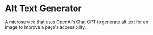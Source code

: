 # Alt Text Generator

A microservice that uses OpenAI's Chat GPT to generate alt text for an image to improve a page's accessibility.